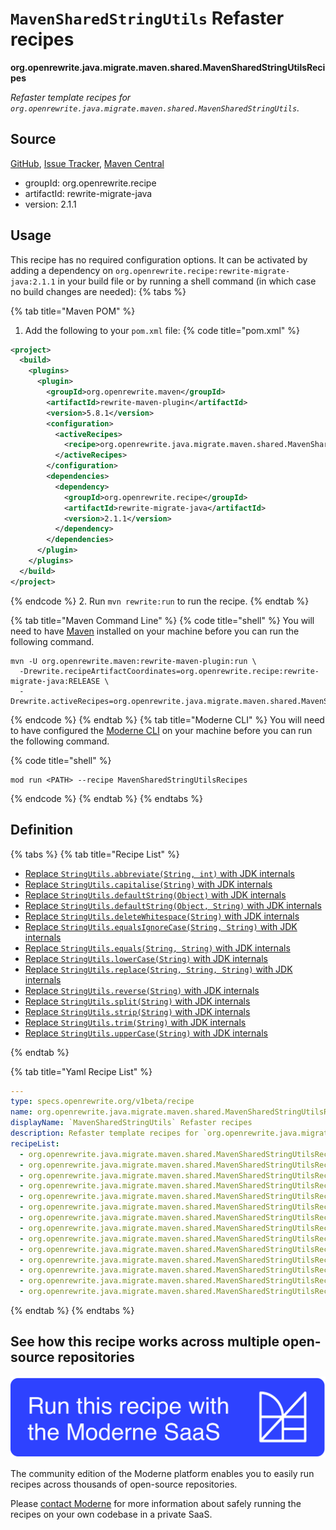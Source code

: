 # `MavenSharedStringUtils` Refaster recipes

**org.openrewrite.java.migrate.maven.shared.MavenSharedStringUtilsRecipes**

_Refaster template recipes for `org.openrewrite.java.migrate.maven.shared.MavenSharedStringUtils`._

## Source

[GitHub](https://github.com/openrewrite/rewrite-migrate-java/blob/main/src/main/java/org/openrewrite/java/migrate/maven/shared/MavenSharedStringUtilsRecipes.java), [Issue Tracker](https://github.com/openrewrite/rewrite-migrate-java/issues), [Maven Central](https://central.sonatype.com/artifact/org.openrewrite.recipe/rewrite-migrate-java/2.1.1/jar)

* groupId: org.openrewrite.recipe
* artifactId: rewrite-migrate-java
* version: 2.1.1


## Usage

This recipe has no required configuration options. It can be activated by adding a dependency on `org.openrewrite.recipe:rewrite-migrate-java:2.1.1` in your build file or by running a shell command (in which case no build changes are needed): 
{% tabs %}

{% tab title="Maven POM" %}
1. Add the following to your `pom.xml` file:
{% code title="pom.xml" %}
```xml
<project>
  <build>
    <plugins>
      <plugin>
        <groupId>org.openrewrite.maven</groupId>
        <artifactId>rewrite-maven-plugin</artifactId>
        <version>5.8.1</version>
        <configuration>
          <activeRecipes>
            <recipe>org.openrewrite.java.migrate.maven.shared.MavenSharedStringUtilsRecipes</recipe>
          </activeRecipes>
        </configuration>
        <dependencies>
          <dependency>
            <groupId>org.openrewrite.recipe</groupId>
            <artifactId>rewrite-migrate-java</artifactId>
            <version>2.1.1</version>
          </dependency>
        </dependencies>
      </plugin>
    </plugins>
  </build>
</project>
```
{% endcode %}
2. Run `mvn rewrite:run` to run the recipe.
{% endtab %}

{% tab title="Maven Command Line" %}
{% code title="shell" %}
You will need to have [Maven](https://maven.apache.org/download.cgi) installed on your machine before you can run the following command.

```shell
mvn -U org.openrewrite.maven:rewrite-maven-plugin:run \
  -Drewrite.recipeArtifactCoordinates=org.openrewrite.recipe:rewrite-migrate-java:RELEASE \
  -Drewrite.activeRecipes=org.openrewrite.java.migrate.maven.shared.MavenSharedStringUtilsRecipes
```
{% endcode %}
{% endtab %}
{% tab title="Moderne CLI" %}
You will need to have configured the [Moderne CLI](https://docs.moderne.io/moderne-cli/cli-intro) on your machine before you can run the following command.

{% code title="shell" %}
```shell
mod run <PATH> --recipe MavenSharedStringUtilsRecipes
```
{% endcode %}
{% endtab %}
{% endtabs %}

## Definition

{% tabs %}
{% tab title="Recipe List" %}
* [Replace `StringUtils.abbreviate(String, int)` with JDK internals](../../../../java/migrate/maven/shared/mavensharedstringutilsrecipes$abbreviaterecipe.md)
* [Replace `StringUtils.capitalise(String)` with JDK internals](../../../../java/migrate/maven/shared/mavensharedstringutilsrecipes$capitaliserecipe.md)
* [Replace `StringUtils.defaultString(Object)` with JDK internals](../../../../java/migrate/maven/shared/mavensharedstringutilsrecipes$defaultstringrecipe.md)
* [Replace `StringUtils.defaultString(Object, String)` with JDK internals](../../../../java/migrate/maven/shared/mavensharedstringutilsrecipes$defaultstringfallbackrecipe.md)
* [Replace `StringUtils.deleteWhitespace(String)` with JDK internals](../../../../java/migrate/maven/shared/mavensharedstringutilsrecipes$deletewhitespacerecipe.md)
* [Replace `StringUtils.equalsIgnoreCase(String, String)` with JDK internals](../../../../java/migrate/maven/shared/mavensharedstringutilsrecipes$equalsignorecaserecipe.md)
* [Replace `StringUtils.equals(String, String)` with JDK internals](../../../../java/migrate/maven/shared/mavensharedstringutilsrecipes$equalsrecipe.md)
* [Replace `StringUtils.lowerCase(String)` with JDK internals](../../../../java/migrate/maven/shared/mavensharedstringutilsrecipes$lowercaserecipe.md)
* [Replace `StringUtils.replace(String, String, String)` with JDK internals](../../../../java/migrate/maven/shared/mavensharedstringutilsrecipes$replacerecipe.md)
* [Replace `StringUtils.reverse(String)` with JDK internals](../../../../java/migrate/maven/shared/mavensharedstringutilsrecipes$reverserecipe.md)
* [Replace `StringUtils.split(String)` with JDK internals](../../../../java/migrate/maven/shared/mavensharedstringutilsrecipes$splitrecipe.md)
* [Replace `StringUtils.strip(String)` with JDK internals](../../../../java/migrate/maven/shared/mavensharedstringutilsrecipes$striprecipe.md)
* [Replace `StringUtils.trim(String)` with JDK internals](../../../../java/migrate/maven/shared/mavensharedstringutilsrecipes$trimrecipe.md)
* [Replace `StringUtils.upperCase(String)` with JDK internals](../../../../java/migrate/maven/shared/mavensharedstringutilsrecipes$uppercaserecipe.md)

{% endtab %}

{% tab title="Yaml Recipe List" %}
```yaml
---
type: specs.openrewrite.org/v1beta/recipe
name: org.openrewrite.java.migrate.maven.shared.MavenSharedStringUtilsRecipes
displayName: `MavenSharedStringUtils` Refaster recipes
description: Refaster template recipes for `org.openrewrite.java.migrate.maven.shared.MavenSharedStringUtils`.
recipeList:
  - org.openrewrite.java.migrate.maven.shared.MavenSharedStringUtilsRecipes$AbbreviateRecipe
  - org.openrewrite.java.migrate.maven.shared.MavenSharedStringUtilsRecipes$CapitaliseRecipe
  - org.openrewrite.java.migrate.maven.shared.MavenSharedStringUtilsRecipes$DefaultStringRecipe
  - org.openrewrite.java.migrate.maven.shared.MavenSharedStringUtilsRecipes$DefaultStringFallbackRecipe
  - org.openrewrite.java.migrate.maven.shared.MavenSharedStringUtilsRecipes$DeleteWhitespaceRecipe
  - org.openrewrite.java.migrate.maven.shared.MavenSharedStringUtilsRecipes$EqualsIgnoreCaseRecipe
  - org.openrewrite.java.migrate.maven.shared.MavenSharedStringUtilsRecipes$EqualsRecipe
  - org.openrewrite.java.migrate.maven.shared.MavenSharedStringUtilsRecipes$LowercaseRecipe
  - org.openrewrite.java.migrate.maven.shared.MavenSharedStringUtilsRecipes$ReplaceRecipe
  - org.openrewrite.java.migrate.maven.shared.MavenSharedStringUtilsRecipes$ReverseRecipe
  - org.openrewrite.java.migrate.maven.shared.MavenSharedStringUtilsRecipes$SplitRecipe
  - org.openrewrite.java.migrate.maven.shared.MavenSharedStringUtilsRecipes$StripRecipe
  - org.openrewrite.java.migrate.maven.shared.MavenSharedStringUtilsRecipes$TrimRecipe
  - org.openrewrite.java.migrate.maven.shared.MavenSharedStringUtilsRecipes$UppercaseRecipe

```
{% endtab %}
{% endtabs %}

## See how this recipe works across multiple open-source repositories

[![Moderne Link Image](/.gitbook/assets/ModerneRecipeButton.png)](https://app.moderne.io/recipes/org.openrewrite.java.migrate.maven.shared.MavenSharedStringUtilsRecipes)

The community edition of the Moderne platform enables you to easily run recipes across thousands of open-source repositories.

Please [contact Moderne](https://moderne.io/product) for more information about safely running the recipes on your own codebase in a private SaaS.
